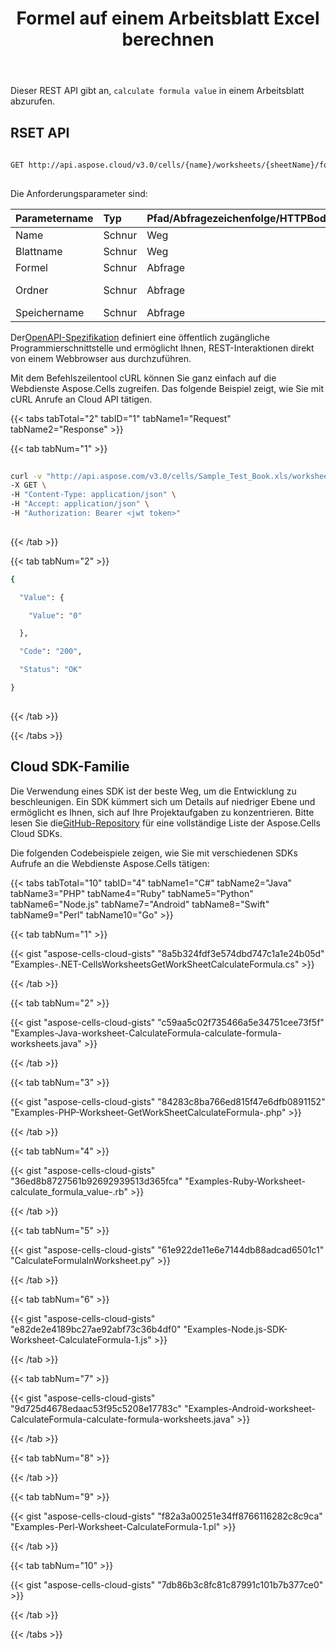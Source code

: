 ﻿---
title: Formel auf einem Arbeitsblatt Excel berechnen
second_title: Aspose.Cells Cloud Documen
linktitle: Berechnen
type: docs
url: /de/worksheets/calculate-formula/
aliases: [/calculate-formula-in-a-worksheet/]
keywords: Calculate formula on an Excel worksheet
description: Aspose.Cells Cloud REST API unterstützt das Berechnen von Formeln auf einem Excel Arbeitsblatt. SDK unterstützt verschiedene Entwicklungssprachen. Dazu gehören Android, C#, Go, Java, NodeJS, Perl, PHP, Python, Ruby und Swift
weight: 20
kwords: Excel, Office Cloud, REST API, Tabellenkalkulation, PDF, CSV, Json, Markdwon, Formel auf einem Excel Arbeitsblatt berechnen
---
Dieser REST API gibt an, `calculate formula value` in einem Arbeitsblatt abzurufen.
 
## RSET API
 
```bash
 
GET http://api.aspose.cloud/v3.0/cells/{name}/worksheets/{sheetName}/formulaResult
 
```
 Die Anforderungsparameter sind:
 
| Parametername| Typ| Pfad/Abfragezeichenfolge/HTTPBody|Beschreibung|
|:- |:- |:- |:- |
| Name| Schnur| Weg| Dokumentname.|
| Blattname| Schnur| Weg| Arbeitsblattname.|
| Formel| Schnur| Abfrage| Die Formel.|
| Ordner| Schnur| Abfrage| Ordner des Dokuments.|
| Speichername| Schnur| Abfrage| Speichername.|
 
 Der[OpenAPI-Spezifikation](https://apireference.aspose.cloud/cells/#/Worksheets/GetWorksheetCalculateFormula) definiert eine öffentlich zugängliche Programmierschnittstelle und ermöglicht Ihnen, REST-Interaktionen direkt von einem Webbrowser aus durchzuführen.
 
Mit dem Befehlszeilentool cURL können Sie ganz einfach auf die Webdienste Aspose.Cells zugreifen. Das folgende Beispiel zeigt, wie Sie mit cURL Anrufe an Cloud API tätigen.
 
{{< tabs tabTotal="2" tabID="1" tabName1="Request" tabName2="Response" >}}
 
{{< tab tabNum="1" >}}
 
```bash
 
curl -v "http://api.aspose.com/v3.0/cells/Sample_Test_Book.xls/worksheets/Sheet2/formulaResult?formula=SUM(A5:A10)" \
-X GET \
-H "Content-Type: application/json" \
-H "Accept: application/json" \
-H "Authorization: Bearer <jwt token>"
 
```
 
{{< /tab >}}
 
{{< tab tabNum="2" >}}
 
```bash
{

  "Value": {

    "Value": "0"

  },

  "Code": "200",

  "Status": "OK"

} 
 
```
 
{{< /tab >}}
 
{{< /tabs >}}
 
## Cloud SDK-Familie
 
 Die Verwendung eines SDK ist der beste Weg, um die Entwicklung zu beschleunigen. Ein SDK kümmert sich um Details auf niedriger Ebene und ermöglicht es Ihnen, sich auf Ihre Projektaufgaben zu konzentrieren. Bitte lesen Sie die[GitHub-Repository](https://github.com/aspose-cells-cloud) für eine vollständige Liste der Aspose.Cells Cloud SDKs.
 
Die folgenden Codebeispiele zeigen, wie Sie mit verschiedenen SDKs Aufrufe an die Webdienste Aspose.Cells tätigen:

{{< tabs tabTotal="10" tabID="4" tabName1="C#" tabName2="Java" tabName3="PHP" tabName4="Ruby" tabName5="Python" tabName6="Node.js" tabName7="Android" tabName8="Swift" tabName9="Perl" tabName10="Go" >}}

{{< tab tabNum="1" >}}

{{< gist "aspose-cells-cloud-gists" "8a5b324fdf3e574dbd747c1a1e24b05d" "Examples-.NET-CellsWorksheetsGetWorkSheetCalculateFormula.cs" >}}

{{< /tab >}}

{{< tab tabNum="2" >}}

{{< gist "aspose-cells-cloud-gists" "c59aa5c02f735466a5e34751cee73f5f" "Examples-Java-worksheet-CalculateFormula-calculate-formula-worksheets.java" >}}

{{< /tab >}}

{{< tab tabNum="3" >}}

{{< gist "aspose-cells-cloud-gists" "84283c8ba766ed815f47e6dfb0891152" "Examples-PHP-Worksheet-GetWorkSheetCalculateFormula-.php" >}}

{{< /tab >}}

{{< tab tabNum="4" >}}

{{< gist "aspose-cells-cloud-gists" "36ed8b8727561b92692939513d365fca" "Examples-Ruby-Worksheet-calculate_formula_value-.rb" >}}

{{< /tab >}}

{{< tab tabNum="5" >}}

{{< gist "aspose-cells-cloud-gists" "61e922de11e6e7144db88adcad6501c1" "CalculateFormulaInWorksheet.py" >}}

{{< /tab >}}

{{< tab tabNum="6" >}}

{{< gist "aspose-cells-cloud-gists" "e82de2e4189bc27ae92abf73c36b4df0" "Examples-Node.js-SDK-Worksheet-CalculateFormula-1.js" >}}

{{< /tab >}}

{{< tab tabNum="7" >}}

{{< gist "aspose-cells-cloud-gists" "9d725d4678edaac53f95c5208e17783c" "Examples-Android-worksheet-CalculateFormula-calculate-formula-worksheets.java" >}}

{{< /tab >}}

{{< tab tabNum="8" >}}

{{< /tab >}}

{{< tab tabNum="9" >}}

{{< gist "aspose-cells-cloud-gists" "f82a3a00251e34ff8766116282c8c9ca" "Examples-Perl-Worksheet-CalculateFormula-1.pl" >}}

{{< /tab >}}

{{< tab tabNum="10" >}}

{{< gist "aspose-cells-cloud-gists" "7db86b3c8fc81c87991c101b7b377ce0" >}}

{{< /tab >}}

{{< /tabs >}}
